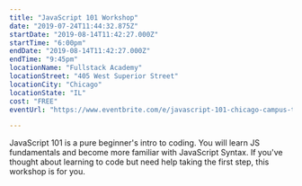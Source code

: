 ```yaml
---
title: "JavaScript 101 Workshop"
date: "2019-07-24T11:44:32.875Z"
startDate: "2019-08-14T11:42:27.000Z"
startTime: "6:00pm"
endDate: "2019-08-14T11:42:27.000Z"
endTime: "9:45pm"
locationName: "Fullstack Academy"
locationStreet: "405 West Superior Street"
locationCity: "Chicago"
locationState: "IL"
cost: "FREE"
eventUrl: "https://www.eventbrite.com/e/javascript-101-chicago-campus-tickets-63153904027"

---
```


JavaScript 101 is a pure beginner's intro to coding. You will learn JS fundamentals and become more familiar with JavaScript Syntax. If you've thought about learning to code but need help taking the first step, this workshop is for you.

